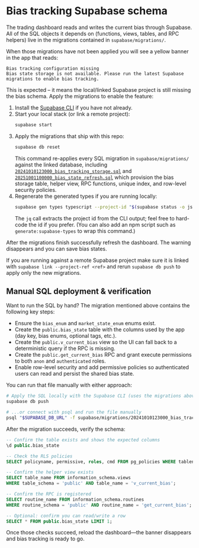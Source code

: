 # Bias tracking Supabase schema

The trading dashboard reads and writes the current bias through Supabase. All of the SQL objects it depends on
(functions, views, tables, and RPC helpers) live in the migrations contained in `supabase/migrations/`.

When those migrations have not been applied you will see a yellow banner in the app that reads:

```
Bias tracking configuration missing
Bias state storage is not available. Please run the latest Supabase migrations to enable bias tracking.
```

This is expected – it means the local/linked Supabase project is still missing the bias schema. Apply the migrations to
enable the feature:

1. Install the [Supabase CLI](https://supabase.com/docs/reference/cli/usage) if you have not already.
2. Start your local stack (or link a remote project):
   ```bash
   supabase start
   ```
3. Apply the migrations that ship with this repo:
   ```bash
   supabase db reset
   ```
   This command re-applies every SQL migration in `supabase/migrations/` against the linked database, including
   [`20241010123000_bias_tracking_storage.sql`](../../supabase/migrations/20241010123000_bias_tracking_storage.sql)
   and [`20251001100000_bias_state_refresh.sql`](../../supabase/migrations/20251001100000_bias_state_refresh.sql)
   which provision the bias storage table, helper view, RPC functions, unique index, and row-level security policies.
4. Regenerate the generated types if you are running locally:
   ```bash
   supabase gen types typescript --project-id "$(supabase status -o json | jq -r '.project.id')" --schema public > src/integrations/supabase/types.ts
   ```
   The `jq` call extracts the project id from the CLI output; feel free to hard-code the id if you prefer. (You can also
   add an npm script such as `generate:supabase-types` to wrap this command.)

After the migrations finish successfully refresh the dashboard. The warning disappears and you can save bias states.

If you are running against a remote Supabase project make sure it is linked with `supabase link --project-ref <ref>` and
rerun `supabase db push` to apply only the new migrations.

## Manual SQL deployment & verification

Want to run the SQL by hand? The migration mentioned above contains the following key steps:

- Ensure the `bias_enum` and `market_state_enum` enums exist.
- Create the `public.bias_state` table with the columns used by the app (day key, bias enums, optional tags, etc.).
- Create the `public.v_current_bias` view so the UI can fall back to a deterministic query if the RPC is missing.
- Create the `public.get_current_bias` RPC and grant execute permissions to both `anon` and `authenticated` roles.
- Enable row-level security and add permissive policies so authenticated users can read and persist the shared bias state.

You can run that file manually with either approach:

```bash
# Apply the SQL locally with the Supabase CLI (uses the migrations above)
supabase db push

# ...or connect with psql and run the file manually
psql "$SUPABASE_DB_URL" -f supabase/migrations/20241010123000_bias_tracking_storage.sql
```

After the migration succeeds, verify the schema:

```sql
-- Confirm the table exists and shows the expected columns
\d public.bias_state

-- Check the RLS policies
SELECT policyname, permissive, roles, cmd FROM pg_policies WHERE tablename = 'bias_state';

-- Confirm the helper view exists
SELECT table_name FROM information_schema.views
WHERE table_schema = 'public' AND table_name = 'v_current_bias';

-- Confirm the RPC is registered
SELECT routine_name FROM information_schema.routines
WHERE routine_schema = 'public' AND routine_name = 'get_current_bias';

-- Optional: confirm you can read/write a row
SELECT * FROM public.bias_state LIMIT 1;
```

Once those checks succeed, reload the dashboard—the banner disappears and bias tracking is ready to go.
